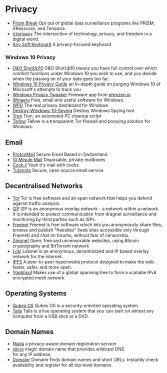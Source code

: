 # Privacy

* [Prism Break](https://prism-break.org/en/) Opt out of global data surveillance programs like PRISM, XKeyscore, and Tempora.
* [/r/privacy](https://www.reddit.com/r/privacy/) The intersection of technology, privacy, and freedom in a digital world.
* [Any Soft Keyboard](https://github.com/AnySoftKeyboard/AnySoftKeyboard) A privacy-focused keyboard

### Windows 10 Privacy

* [O\&O ShutUp10](https://www.oo-software.com/en/shutup10) O\&O ShutUp10 means you have full control over which comfort functions under Windows 10 you wish to use, and you decide when the passing on of your data goes too far.
* [Windows 10 Privacy Guide](https://github.com/adolfintel/Windows10-Privacy)  an In-depth guide on purging Windows 10 of Microsoft's attempts to track you
* [Windows Privacy Tweaker](https://www.phrozen.io/freeware/windows-privacy-tweaker/) Freeware app from [phrozen.io](http://phrozen.io)
* [Winaero](https://winaero.com/blog/about-us/) Free, small and useful software for Windows.
* [WPD](https://wpd.app/) The real privacy dashboard for Windows
* [Destroy-Windows-10-Spying](http://m.majorgeeks.com/files/details/destroy\_windows\_10\_spying.html) Destroy Windows Spying tool
* [Tron](https://www.reddit.com/r/TronScript) Tron, an automated PC cleanup script
* [Tallow](https://github.com/basil00/TorWall) Tallow is a transparent Tor firewall and proxying solution for Windows.

## Email

* [ProtonMail](https://protonmail.com/) Secure Email Based in Switzerland
* [10 Minute Mail](https://10minutemail.net/) Disposable, private mailboxes
* [Cock.li](https://cock.li/) Yeah it's mail with cocks
* [Tutanota](https://tutanota.com/) Secure, open source email service

## Decentralised Networks

* [Tor](https://www.torproject.org/)  Tor is free software and an open network that helps you defend against traffic analysis.
* [I2P](https://geti2p.net/en/) I2P is an anonymous overlay network - a network within a network. It is intended to protect communication from dragnet surveillance and monitoring by third parties such as ISPs.
* [Freenet](https://freenetproject.org) Freenet is free software which lets you anonymously share files, browse and publish "freesites" (web sites accessible only through Freenet) and chat on forums, without fear of censorship.
* [Zeronet](https://zeronet.io/) Open, free and uncensorable websites, using Bitcoin cryptography and BitTorrent network
* [Loki](https://github.com/loki-project/loki-network) Lokinet is an anonymous, decentralized and IP based overlay network for the internet.
* [IPFS](https://ipfs.io/) A peer-to-peer hypermedia protocol designed to make the web faster, safer, and more open.
* [Yggdrasil](https://yggdrasil-network.github.io/about.html) Makes use of a global spanning tree to form a scalable IPv6 encrypted mesh network.

## Operating Systems

* [Qubes OS](https://www.qubes-os.org/) Qubes OS is a security-oriented operating system
* [Tails](https://tails.boum.org/) Tails is a live operating system that you can start on almost any computer from a USB stick or a DVD.

## Domain Names

* [Njalla](https://njal.la/) a privacy-aware domain registration service
* [xip.io](http://xip.io/) magic domain name that provides wildcard DNS\
  for any IP address.
* [Domainr](https://domainr.com/) Domainr finds domain names and short URLs. Instantly check availability and register for all top-level domains.
